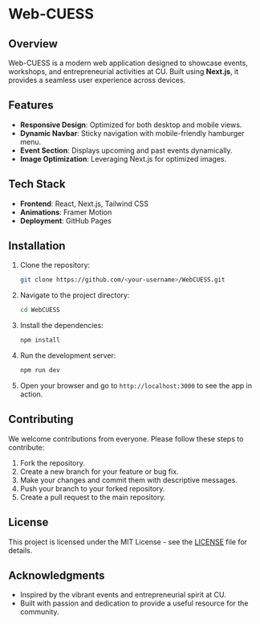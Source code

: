 # Web-CUESS

## Overview
Web-CUESS is a modern web application designed to showcase events, workshops, and entrepreneurial activities at CU. Built using **Next.js**, it provides a seamless user experience across devices.

## Features
- **Responsive Design**: Optimized for both desktop and mobile views.
- **Dynamic Navbar**: Sticky navigation with mobile-friendly hamburger menu.
- **Event Section**: Displays upcoming and past events dynamically.
- **Image Optimization**: Leveraging Next.js for optimized images.

## Tech Stack
- **Frontend**: React, Next.js, Tailwind CSS
- **Animations**: Framer Motion
- **Deployment**: GitHub Pages

## Installation
1. Clone the repository:
   ```bash
   git clone https://github.com/<your-username>/WebCUESS.git
   ```
2. Navigate to the project directory:
   ```bash
   cd WebCUESS
   ```
3. Install the dependencies:
   ```bash
   npm install
   ```
4. Run the development server:
   ```bash
   npm run dev
   ```
5. Open your browser and go to `http://localhost:3000` to see the app in action.

## Contributing
We welcome contributions from everyone. Please follow these steps to contribute:
1. Fork the repository.
2. Create a new branch for your feature or bug fix.
3. Make your changes and commit them with descriptive messages.
4. Push your branch to your forked repository.
5. Create a pull request to the main repository.

## License
This project is licensed under the MIT License - see the [LICENSE](LICENSE) file for details.

## Acknowledgments
- Inspired by the vibrant events and entrepreneurial spirit at CU.
- Built with passion and dedication to provide a useful resource for the community.
